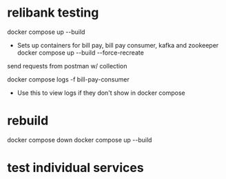 # relibank testing

docker compose up --build
- Sets up containers for bill pay, bill pay consumer, kafka and zookeeper
docker compose up --build --force-recreate

send requests from postman w/ collection

docker compose logs -f bill-pay-consumer
- Use this to view logs if they don't show in docker compose

# rebuild
docker compose down
docker compose up --build

# test individual services
<!-- docker build -t bill-pay-service:latest . -->
<!-- docker run -p 5000:5000 bill-pay-service:latest -->